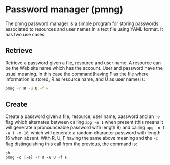 # Password manager (pmng)

The pmng password manager is a simple program for storing passwords associated to resources and user names in a text file using YAML format. It has two use cases:

## Retrieve
Retrieve a password given a file, resource and user name. A resource can be the Web site name which has the account. User and password have the usual meaning. In this case the command(having F as the file where information is stored, R as resource name, and U as user name) is:

```sh
pmng -r R -u U -f F
```

## Create
Create a password given a file, resource, user name, password and an `-e` flag which alternates between calling `apg -n 1` when present (this means it will generate a pronounceable password with length 8) and calling `apg -n 1 -a 1 -m 16`, which will generate a random character password with length 16 when absent. With R, U, F having the same above meaning and the `-c` flag distinguishing this call from the previous, the command is:

```
sh
pmng -c [-e] -r R -u U -f F
```